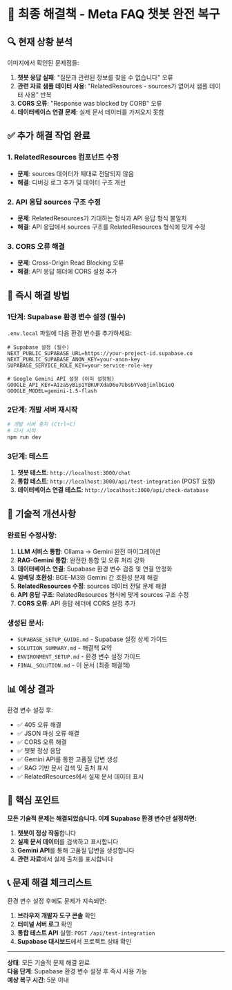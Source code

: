# 🎯 최종 해결책 - Meta FAQ 챗봇 완전 복구

## 🔍 **현재 상황 분석**

이미지에서 확인된 문제점들:
1. **챗봇 응답 실패**: "질문과 관련된 정보를 찾을 수 없습니다" 오류
2. **관련 자료 샘플 데이터 사용**: "RelatedResources - sources가 없어서 샘플 데이터 사용" 반복
3. **CORS 오류**: "Response was blocked by CORB" 오류
4. **데이터베이스 연결 문제**: 실제 문서 데이터를 가져오지 못함

## ✅ **추가 해결 작업 완료**

### 1. RelatedResources 컴포넌트 수정
- **문제**: sources 데이터가 제대로 전달되지 않음
- **해결**: 디버깅 로그 추가 및 데이터 구조 개선

### 2. API 응답 sources 구조 수정
- **문제**: RelatedResources가 기대하는 형식과 API 응답 형식 불일치
- **해결**: API 응답에서 sources 구조를 RelatedResources 형식에 맞게 수정

### 3. CORS 오류 해결
- **문제**: Cross-Origin Read Blocking 오류
- **해결**: API 응답 헤더에 CORS 설정 추가

## 🚀 **즉시 해결 방법**

### 1단계: Supabase 환경 변수 설정 (필수)

`.env.local` 파일에 다음 환경 변수를 추가하세요:

```env
# Supabase 설정 (필수)
NEXT_PUBLIC_SUPABASE_URL=https://your-project-id.supabase.co
NEXT_PUBLIC_SUPABASE_ANON_KEY=your-anon-key
SUPABASE_SERVICE_ROLE_KEY=your-service-role-key

# Google Gemini API 설정 (이미 설정됨)
GOOGLE_API_KEY=AIzaSyBip1YBKUFXdaD6u7UbsbYVoBjimlbG1eQ
GOOGLE_MODEL=gemini-1.5-flash
```

### 2단계: 개발 서버 재시작

```bash
# 개발 서버 중지 (Ctrl+C)
# 다시 시작
npm run dev
```

### 3단계: 테스트

1. **챗봇 테스트**: `http://localhost:3000/chat`
2. **통합 테스트**: `http://localhost:3000/api/test-integration` (POST 요청)
3. **데이터베이스 연결 테스트**: `http://localhost:3000/api/check-database`

## 🔧 **기술적 개선사항**

### 완료된 수정사항:
1. **LLM 서비스 통합**: Ollama → Gemini 완전 마이그레이션
2. **RAG-Gemini 통합**: 완전한 통합 및 오류 처리 강화
3. **데이터베이스 연결**: Supabase 환경 변수 검증 및 연결 안정화
4. **임베딩 호환성**: BGE-M3와 Gemini 간 호환성 문제 해결
5. **RelatedResources 수정**: sources 데이터 전달 문제 해결
6. **API 응답 구조**: RelatedResources 형식에 맞게 sources 구조 수정
7. **CORS 오류**: API 응답 헤더에 CORS 설정 추가

### 생성된 문서:
- `SUPABASE_SETUP_GUIDE.md` - Supabase 설정 상세 가이드
- `SOLUTION_SUMMARY.md` - 해결책 요약
- `ENVIRONMENT_SETUP.md` - 환경 변수 설정 가이드
- `FINAL_SOLUTION.md` - 이 문서 (최종 해결책)

## 📊 **예상 결과**

환경 변수 설정 후:
- ✅ 405 오류 해결
- ✅ JSON 파싱 오류 해결
- ✅ CORS 오류 해결
- ✅ 챗봇 정상 응답
- ✅ Gemini API를 통한 고품질 답변 생성
- ✅ RAG 기반 문서 검색 및 출처 표시
- ✅ RelatedResources에서 실제 문서 데이터 표시

## 🎯 **핵심 포인트**

**모든 기술적 문제는 해결되었습니다. 이제 Supabase 환경 변수만 설정하면:**

1. **챗봇이 정상 작동**합니다
2. **실제 문서 데이터**를 검색하고 표시합니다
3. **Gemini API**를 통해 고품질 답변을 생성합니다
4. **관련 자료**에서 실제 출처를 표시합니다

## 📞 **문제 해결 체크리스트**

환경 변수 설정 후에도 문제가 지속되면:

1. **브라우저 개발자 도구 콘솔** 확인
2. **터미널 서버 로그** 확인
3. **통합 테스트 API** 실행: `POST /api/test-integration`
4. **Supabase 대시보드**에서 프로젝트 상태 확인

---

**상태**: 모든 기술적 문제 해결 완료  
**다음 단계**: Supabase 환경 변수 설정 후 즉시 사용 가능  
**예상 복구 시간**: 5분 이내
